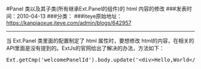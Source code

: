 #Panel 类以及其子类(所有继承Ext.Panel的组件)的 html 内容的修改
###发表时间：2010-04-13
###分类：
###iteye原始地址：<a href="https://kanpiaoxue.iteye.com/admin/blogs/642957" target="_blank">https://kanpiaoxue.iteye.com/admin/blogs/642957</a>

---

<p>当 Ext.Panel 类里面的配置制定了 html 属性时，要想修改 html的内容，在相关的API里面是没有提到的。ExtJs的官网给出了解决的办法，方法如下：</p>
<pre name="code" class="js">Ext.getCmp('welcomePanelId').body.update('&lt;div&gt;Hello,World&lt;/div&gt;');	</pre>
<p>&nbsp;</p>